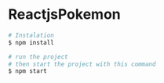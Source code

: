 # ReactjsPokemon


```bash
# Instalation 
$ npm install 
```


```bash
# run the project
# then start the project with this command
$ npm start

```
